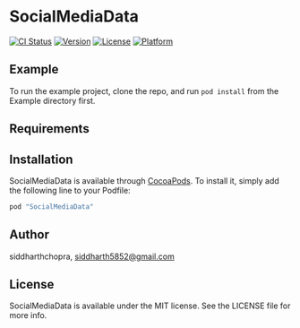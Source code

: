# SocialMediaData

[![CI Status](http://img.shields.io/travis/siddharthchopra/SocialMediaData.svg?style=flat)](https://travis-ci.org/siddharthchopra/SocialMediaData)
[![Version](https://img.shields.io/cocoapods/v/SocialMediaData.svg?style=flat)](http://cocoapods.org/pods/SocialMediaData)
[![License](https://img.shields.io/cocoapods/l/SocialMediaData.svg?style=flat)](http://cocoapods.org/pods/SocialMediaData)
[![Platform](https://img.shields.io/cocoapods/p/SocialMediaData.svg?style=flat)](http://cocoapods.org/pods/SocialMediaData)

## Example

To run the example project, clone the repo, and run `pod install` from the Example directory first.

## Requirements

## Installation

SocialMediaData is available through [CocoaPods](http://cocoapods.org). To install
it, simply add the following line to your Podfile:

```ruby
pod "SocialMediaData"
```

## Author

siddharthchopra, siddharth5852@gmail.com

## License

SocialMediaData is available under the MIT license. See the LICENSE file for more info.
